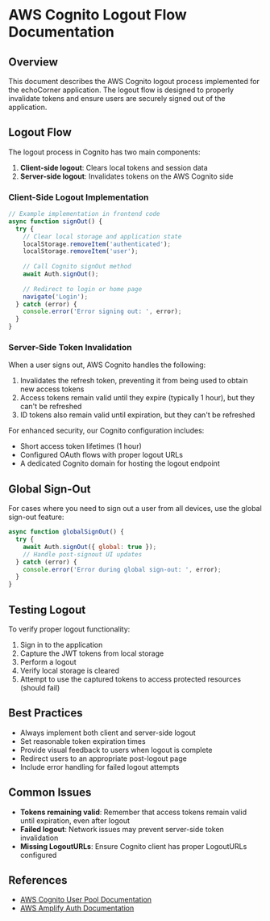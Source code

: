 # AWS Cognito Logout Flow Documentation

## Overview

This document describes the AWS Cognito logout process implemented for the echoCorner application. The logout flow is designed to properly invalidate tokens and ensure users are securely signed out of the application.

## Logout Flow

The logout process in Cognito has two main components:

1. **Client-side logout**: Clears local tokens and session data
2. **Server-side logout**: Invalidates tokens on the AWS Cognito side

### Client-Side Logout Implementation

```javascript
// Example implementation in frontend code
async function signOut() {
  try {
    // Clear local storage and application state
    localStorage.removeItem('authenticated');
    localStorage.removeItem('user');
    
    // Call Cognito signOut method
    await Auth.signOut();
    
    // Redirect to login or home page
    navigate('Login');
  } catch (error) {
    console.error('Error signing out: ', error);
  }
}
```

### Server-Side Token Invalidation

When a user signs out, AWS Cognito handles the following:

1. Invalidates the refresh token, preventing it from being used to obtain new access tokens
2. Access tokens remain valid until they expire (typically 1 hour), but they can't be refreshed
3. ID tokens also remain valid until expiration, but they can't be refreshed

For enhanced security, our Cognito configuration includes:

- Short access token lifetimes (1 hour)
- Configured OAuth flows with proper logout URLs
- A dedicated Cognito domain for hosting the logout endpoint

## Global Sign-Out

For cases where you need to sign out a user from all devices, use the global sign-out feature:

```javascript
async function globalSignOut() {
  try {
    await Auth.signOut({ global: true });
    // Handle post-signout UI updates
  } catch (error) {
    console.error('Error during global sign-out: ', error);
  }
}
```

## Testing Logout

To verify proper logout functionality:

1. Sign in to the application
2. Capture the JWT tokens from local storage
3. Perform a logout
4. Verify local storage is cleared
5. Attempt to use the captured tokens to access protected resources (should fail)

## Best Practices

- Always implement both client and server-side logout
- Set reasonable token expiration times
- Provide visual feedback to users when logout is complete
- Redirect users to an appropriate post-logout page
- Include error handling for failed logout attempts

## Common Issues

- **Tokens remaining valid**: Remember that access tokens remain valid until expiration, even after logout
- **Failed logout**: Network issues may prevent server-side token invalidation
- **Missing LogoutURLs**: Ensure Cognito client has proper LogoutURLs configured

## References

- [AWS Cognito User Pool Documentation](https://docs.aws.amazon.com/cognito/latest/developerguide/cognito-user-identity-pools.html)
- [AWS Amplify Auth Documentation](https://docs.amplify.aws/lib/auth/getting-started/) 
